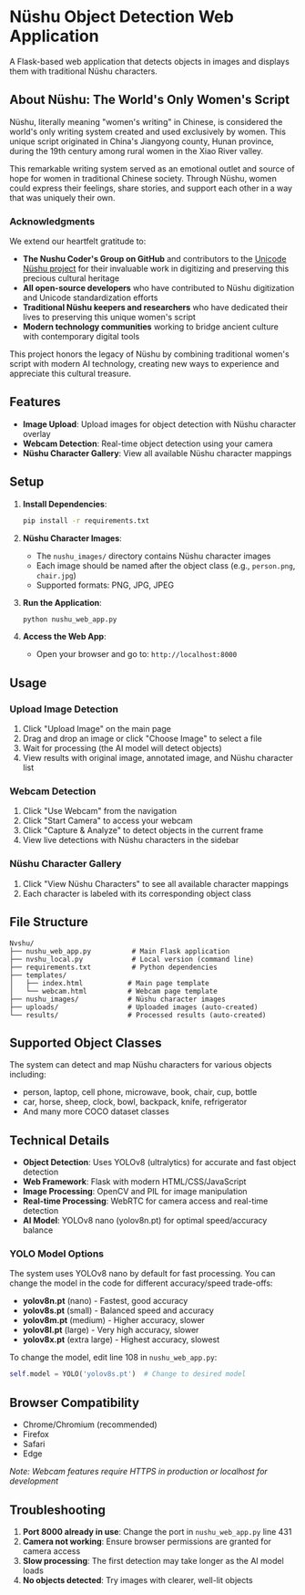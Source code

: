 # Nüshu Object Detection Web Application

A Flask-based web application that detects objects in images and displays them with traditional Nüshu characters.

## About Nüshu: The World's Only Women's Script

Nüshu, literally meaning "women's writing" in Chinese, is considered the world's only writing system created and used exclusively by women. This unique script originated in China's Jiangyong county, Hunan province, during the 19th century among rural women in the Xiao River valley.

This remarkable writing system served as an emotional outlet and source of hope for women in traditional Chinese society. Through Nüshu, women could express their feelings, share stories, and support each other in a way that was uniquely their own. 

### Acknowledgments

We extend our heartfelt gratitude to:

- **The Nushu Coder's Group on GitHub** and contributors to the [Unicode Nüshu project](https://github.com/nushu-script/unicode_nushu) for their invaluable work in digitizing and preserving this precious cultural heritage
- **All open-source developers** who have contributed to Nüshu digitization and Unicode standardization efforts
- **Traditional Nüshu keepers and researchers** who have dedicated their lives to preserving this unique women's script
- **Modern technology communities** working to bridge ancient culture with contemporary digital tools

This project honors the legacy of Nüshu by combining traditional women's script with modern AI technology, creating new ways to experience and appreciate this cultural treasure.

## Features

- **Image Upload**: Upload images for object detection with Nüshu character overlay
- **Webcam Detection**: Real-time object detection using your camera
- **Nüshu Character Gallery**: View all available Nüshu character mappings

## Setup

1. **Install Dependencies**:
   ```bash
   pip install -r requirements.txt
   ```

2. **Nüshu Character Images**:
   - The `nushu_images/` directory contains Nüshu character images
   - Each image should be named after the object class (e.g., `person.png`, `chair.jpg`)
   - Supported formats: PNG, JPG, JPEG

3. **Run the Application**:
   ```bash
   python nushu_web_app.py
   ```

4. **Access the Web App**:
   - Open your browser and go to: `http://localhost:8000`

## Usage

### Upload Image Detection
1. Click "Upload Image" on the main page
2. Drag and drop an image or click "Choose Image" to select a file
3. Wait for processing (the AI model will detect objects)
4. View results with original image, annotated image, and Nüshu character list

### Webcam Detection
1. Click "Use Webcam" from the navigation
2. Click "Start Camera" to access your webcam
3. Click "Capture & Analyze" to detect objects in the current frame
4. View live detections with Nüshu characters in the sidebar

### Nüshu Character Gallery
1. Click "View Nüshu Characters" to see all available character mappings
2. Each character is labeled with its corresponding object class

## File Structure

```
Nvshu/
├── nushu_web_app.py          # Main Flask application
├── nvshu_local.py            # Local version (command line)
├── requirements.txt          # Python dependencies
├── templates/
│   ├── index.html           # Main page template
│   └── webcam.html          # Webcam page template
├── nushu_images/            # Nüshu character images
├── uploads/                 # Uploaded images (auto-created)
└── results/                 # Processed results (auto-created)
```

## Supported Object Classes

The system can detect and map Nüshu characters for various objects including:
- person, laptop, cell phone, microwave, book, chair, cup, bottle
- car, horse, sheep, clock, bowl, backpack, knife, refrigerator
- And many more COCO dataset classes

## Technical Details

- **Object Detection**: Uses YOLOv8 (ultralytics) for accurate and fast object detection
- **Web Framework**: Flask with modern HTML/CSS/JavaScript
- **Image Processing**: OpenCV and PIL for image manipulation
- **Real-time Processing**: WebRTC for camera access and real-time detection
- **AI Model**: YOLOv8 nano (yolov8n.pt) for optimal speed/accuracy balance

### YOLO Model Options

The system uses YOLOv8 nano by default for fast processing. You can change the model in the code for different accuracy/speed trade-offs:

- **yolov8n.pt** (nano) - Fastest, good accuracy 
- **yolov8s.pt** (small) - Balanced speed and accuracy
- **yolov8m.pt** (medium) - Higher accuracy, slower
- **yolov8l.pt** (large) - Very high accuracy, slower
- **yolov8x.pt** (extra large) - Highest accuracy, slowest 

To change the model, edit line 108 in `nushu_web_app.py`:
```python
self.model = YOLO('yolov8s.pt')  # Change to desired model
```

## Browser Compatibility

- Chrome/Chromium (recommended)
- Firefox
- Safari
- Edge

*Note: Webcam features require HTTPS in production or localhost for development*

## Troubleshooting

1. **Port 8000 already in use**: Change the port in `nushu_web_app.py` line 431
2. **Camera not working**: Ensure browser permissions are granted for camera access
3. **Slow processing**: The first detection may take longer as the AI model loads
4. **No objects detected**: Try images with clearer, well-lit objects

